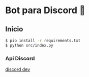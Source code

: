 # Bot para Discord 🤖  

## Inicio  

```bash
$ pip install -r requirements.txt 
$ python src/index.py
```  

### Api Discord 

[discord dev](https://discord.com/developers/)    

